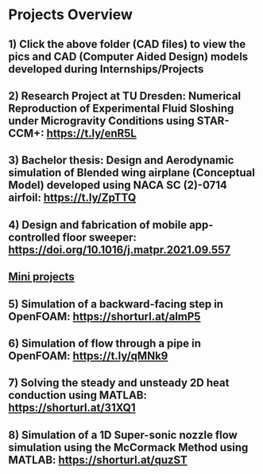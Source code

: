 # Projects Overview

## 1) Click the above folder (CAD files) to view the pics and CAD (Computer Aided Design) models developed during Internships/Projects

## 2) Research Project at TU Dresden: Numerical Reproduction of Experimental Fluid Sloshing under Microgravity Conditions using STAR-CCM+: https://t.ly/enR5L
## 3) Bachelor thesis: Design and Aerodynamic simulation of Blended wing airplane (Conceptual Model) developed using NACA SC (2)-0714 airfoil: https://t.ly/ZpTTQ
## 4) Design and fabrication of mobile app-controlled floor sweeper: https://doi.org/10.1016/j.matpr.2021.09.557

## <ins>Mini projects</ins>
## 5) Simulation of a backward-facing step in OpenFOAM: https://shorturl.at/almP5
## 6) Simulation of flow through a pipe in OpenFOAM: https://t.ly/qMNk9
## 7) Solving the steady and unsteady 2D heat conduction using MATLAB: https://shorturl.at/31XQ1
## 8) Simulation of a 1D Super-sonic nozzle flow simulation using the McCormack Method using MATLAB: https://shorturl.at/quzST

